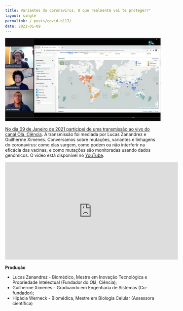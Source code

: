 ```yaml
---
title: Variantes do coronavírus. O que realmente vai te proteger?"
layout: single
permalink: /_posts/covid-b117/
date: 2021-01-09
---
```


<a href="https://andersonbrito.github.io/_posts/covid-b117/"><img src="/assets/images/cover-b117.png" width="700">

No dia 09 de Janeiro de 2021 participei de uma transmissão ao vivo do canal [Olá, Ciência](https://www.youtube.com/c/olacienciaBR/videos). A transmissão foi mediada por Lucas Zanandrez e Guilherme Ximenes. Conversamos sobre mutações, variantes e linhagens do coronavírus: como elas surgem, como podem ou não interferir na eficácia das vacinas, e como mutações são monitoradas usando dados genômicos. O vídeo está disponível no [YouTube](https://youtu.be/S6lu8z-lXfg).

<iframe width="560" height="315" src="https://www.youtube.com/embed/S6lu8z-lXfg" frameborder="0" allow="accelerometer; autoplay; clipboard-write; encrypted-media; gyroscope; picture-in-picture" allowfullscreen></iframe>

**Produção**
- Lucas Zanandrez - Biomédico, Mestre em Inovação Tecnológica e Propriedade Intelectual (Fundador do Olá, Ciência);
- Guilherme Ximenes - Graduando em Engenharia de Sistemas (Co-fundador);
- Hipácia Werneck - Biomédica, Mestre em Biologia Celular (Assessora científica)
